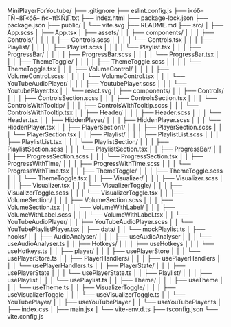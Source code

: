 MiniPlayerForYoutube/
├── .gitignore
├── eslint.config.js
├── ì«óδ⌐ ΓÑ¬ßΓ«óδ⌐ ñ«¬π¼Ñ¡Γ.txt
├── index.html
├── package-lock.json
├── package.json
├── public/
│ └── vite.svg
├── README.md
├── src/
│ ├── App.scss
│ ├── App.tsx
│ ├── assets/
│ │ ├── components/
│ │ │ ├── Controls/
│ │ │ │ ├── Controls.scss
│ │ │ │ └── Controls.tsx
│ │ │ ├── Playlist/
│ │ │ │ ├── Playlist.scss
│ │ │ │ └── Playlist.tsx
│ │ │ ├── ProgressBar/
│ │ │ │ ├── ProgressBar.scss
│ │ │ │ └── ProgressBar.tsx
│ │ │ ├── ThemeToggle/
│ │ │ │ ├── ThemeToggle.scss
│ │ │ │ └── ThemeToggle.tsx
│ │ │ ├── VolumeControl/
│ │ │ │ ├── VolumeControl.scss
│ │ │ │ └── VolumeControl.tsx
│ │ │ └── YouTubeAudioPlayer/
│ │ │ ├── YoutubePlayer.scss
│ │ │ └── YoutubePlayer.tsx
│ │ └── react.svg
│ ├── components/
│ │ ├── Controls/
│ │ │ ├── ControlsSection.scss
│ │ │ ├── ControlsSection.tsx
│ │ │ └── ControlsWithTooltip/
│ │ │ ├── ControlsWithTooltip.scss
│ │ │ └── ControlsWithTooltip.tsx
│ │ ├── Header/
│ │ │ ├── Header.scss
│ │ │ └── Header.tsx
│ │ ├── HiddenPlayer/
│ │ │ ├── HiddenPlayer.scss
│ │ │ └── HiddenPlayer.tsx
│ │ ├── PlayerSection1/
│ │ │ ├── PlayerSection.scss
│ │ │ └── PlayerSection.tsx
│ │ ├── Playlist/
│ │ │ ├── PlaylistList.scss
│ │ │ ├── PlaylistList.tsx
│ │ │ └── PlaylistSection/
│ │ │ ├── PlaylistSection.scss
│ │ │ └── PlaylistSection.tsx
│ │ ├── ProgressBar/
│ │ │ ├── ProgressSection.scss
│ │ │ └── ProgressSection.tsx
│ │ ├── ProgressWithTime/
│ │ │ ├── ProgressWithTime.scss
│ │ │ └── ProgressWithTime.tsx
│ │ ├── ThemeToggle/
│ │ │ ├── ThemeToggle.scss
│ │ │ └── ThemeToggle.tsx
│ │ ├── Visualizer/
│ │ │ ├── Visualizer.scss
│ │ │ ├── Visualizer.tsx
│ │ │ └── VisualizerToggle/
│ │ │ ├── VisualizerToggle.scss
│ │ │ └── VisualizerToggle.tsx
│ │ ├── VolumeSection/
│ │ │ ├── VolumeSection.scss
│ │ │ ├── VolumeSection.tsx
│ │ │ └── VolumeWithLabel/
│ │ │ ├── VolumeWithLabel.scss
│ │ │ └── VolumeWithLabel.tsx
│ │ └── YouTubeAudioPlayer/
│ │ ├── YouTubeAudioPlayer.scss
│ │ └── YouTubePlaylistPlayer.tsx
│ ├── data/
│ │ └── mockPlaylist.ts
│ ├── hooks/
│ │ ├── AudioAnalyser/
│ │ │ ├── useAudioAnalyser
│ │ │ └── useAudioAnalyser.ts
│ │ ├── Hotkeys/
│ │ │ ├── useHotkeys
│ │ │ └── useHotkeys.ts
│ │ ├── player/
│ │ │ ├── usePlayerStore
│ │ │ └── usePlayerStore.ts
│ │ ├── PlayerHandlers/
│ │ │ ├── usePlayerHandlers
│ │ │ └── usePlayerHandlers.ts
│ │ ├── PlayerState/
│ │ │ ├── usePlayerState
│ │ │ └── usePlayerState.ts
│ │ ├── Playlist/
│ │ │ ├── usePlaylist
│ │ │ └── usePlaylist.ts
│ │ ├── Theme/
│ │ │ ├── useTheme
│ │ │ └── useTheme.ts
│ │ ├── VisualizerToggle/
│ │ │ ├── useVisualizerToggle
│ │ │ └── useVisualizerToggle.ts
│ │ └── YouTubePlayer/
│ │ ├── useYouTubePlayer
│ │ └── useYouTubePlayer.ts
│ ├── index.css
│ ├── main.jsx
│ └── vite-env.d.ts
├── tsconfig.json
└── vite.config.js
